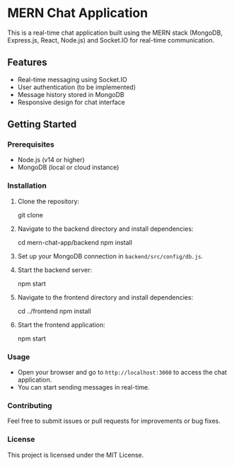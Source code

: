 # MERN Chat Application

This is a real-time chat application built using the MERN stack (MongoDB, Express.js, React, Node.js) and Socket.IO for real-time communication.

## Features

- Real-time messaging using Socket.IO
- User authentication (to be implemented)
- Message history stored in MongoDB
- Responsive design for chat interface

## Getting Started

### Prerequisites

- Node.js (v14 or higher)
- MongoDB (local or cloud instance)

### Installation

1. Clone the repository:

   git clone <repository-url>

2. Navigate to the backend directory and install dependencies:

   cd mern-chat-app/backend
   npm install

3. Set up your MongoDB connection in `backend/src/config/db.js`.

4. Start the backend server:

   npm start

5. Navigate to the frontend directory and install dependencies:

   cd ../frontend
   npm install

6. Start the frontend application:

   npm start

### Usage

- Open your browser and go to `http://localhost:3000` to access the chat application.
- You can start sending messages in real-time.

### Contributing

Feel free to submit issues or pull requests for improvements or bug fixes.

### License

This project is licensed under the MIT License.
